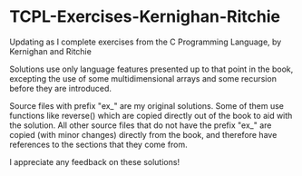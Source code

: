# TCPL-Exercises-Kernighan-Ritchie
Updating as I complete exercises from the C Programming Language, by Kernighan and Ritchie

Solutions use only language features presented up to that point in the book, excepting the use of some multidimensional arrays and some recursion before they are introduced.

Source files with prefix "ex_" are my original solutions. Some of them use functions like reverse() which are copied directly out of the book to aid with the solution. All other source files that do not have the prefix "ex_" are copied (with minor changes) directly from the book, and therefore have references to the sections that they come from.

I appreciate any feedback on these solutions!
